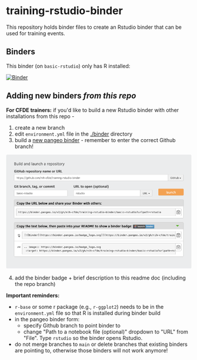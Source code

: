 # training-rstudio-binder

This repository holds binder files to create an Rstudio binder that can be used for training events.

## Binders

This binder (on `basic-rstudio`) only has R installed:

[![Binder](https://binder.pangeo.io/badge_logo.svg)](https://binder.pangeo.io/v2/gh/nih-cfde/training-rstudio-binder/basic-rstudio?urlpath=rstudio)


## Adding new binders *from this repo*

**For CFDE trainers:** if you'd like to build a new Rstudio binder with other installations from this repo - 

1) create a new branch
2) edit `environment.yml` file in the [./binder](./binder) directory
3) build a [new pangeo binder](https://binder.pangeo.io/) - remember to enter the correct Github branch!

![](./rstudio-binder-setup.png)

4) add the binder badge + brief description to this readme doc (including the repo branch)

**Important reminders:**

- `r-base` or some r package (e.g., `r-ggplot2`) needs to be in the `environment.yml` file so that R is installed during binder build
- in the pangeo binder form:
  - specify Github branch to point binder to
  - change "Path to a notebook file (optional)" dropdown to "URL" from "File". Type `rstudio` so the binder opens Rstudio.
- do not merge branches to `main` or delete branches that existing binders are pointing to, otherwise those binders will not work anymore!

